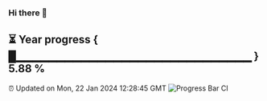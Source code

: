 ### Hi there 👋
⏳ Year progress { █▁▁▁▁▁▁▁▁▁▁▁▁▁▁▁▁▁▁▁▁▁▁▁▁▁▁▁▁▁ } 5.88 %
---
⏰ Updated on Mon, 22 Jan 2024 12:28:45 GMT
![Progress Bar CI](https://github.com/liununu/liununu/workflows/Progress%20Bar%20CI/badge.svg)
